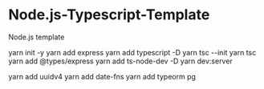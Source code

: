# Node.js-Typescript-Template
Node.js template

yarn init -y
yarn add express
yarn add typescript -D
yarn tsc --init
yarn tsc
yarn add @types/express
yarn add ts-node-dev -D
yarn dev:server

yarn add uuidv4
yarn add date-fns
yarn add typeorm pg